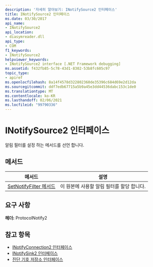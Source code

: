 ```yaml
---
description: '자세히 알아보기: INotifySource2 인터페이스'
title: INotifySource2 인터페이스
ms.date: 03/30/2017
api_name:
- INotifySource2
api_location:
- diasymreader.dll
api_type:
- COM
f1_keywords:
- INotifySource2
helpviewer_keywords:
- INotifySource2 interface [.NET Framework debugging]
ms.assetid: f432fb85-5c78-43d1-8302-53b8fc605c97
topic_type:
- apiref
ms.openlocfilehash: 8a14f4578d322802360de35396c684d69e2d12da
ms.sourcegitcommit: ddf7edb67715a5b9a45e3dd44536dabc153c1de0
ms.translationtype: MT
ms.contentlocale: ko-KR
ms.lasthandoff: 02/06/2021
ms.locfileid: "99790336"
---
```

# <a name="inotifysource2-interface"></a>INotifySource2 인터페이스

알림 필터를 설정 하는 메서드를 선언 합니다.  
  
## <a name="methods"></a>메서드  
  
|메서드|설명|  
|------------|-----------------|  
|[SetNotifyFilter 메서드](inotifysource2-setnotifyfilter-method.md)|이 원본에 사용할 알림 필터를 할당 합니다.|  
  
## <a name="requirements"></a>요구 사항  

 **헤더:** ProtocolNotify2  
  
## <a name="see-also"></a>참고 항목

- [INotifyConnection2 인터페이스](inotifyconnection2-interface.md)
- [INotifySink2 인터페이스](inotifysink2-interface.md)
- [진단 기호 저장소 인터페이스](diagnostics-symbol-store-interfaces.md)
